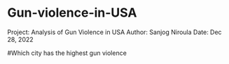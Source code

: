 # Gun-violence-in-USA
Project: Analysis of Gun Violence in USA
Author: Sanjog Niroula
Date: Dec 28, 2022

#Which city has the highest gun violence


